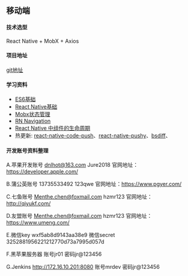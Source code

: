 ## 移动端

#### 技术选型
React Native + MobX + Axios

#### 项目地址
[git地址](http://git.mr.com/dev/crm_app_xiugou)

#### 学习资料

- [ES6基础](http://es6.ruanyifeng.com/)
- [React Native基础](https://reactnative.cn/docs/flatlist/)
- [Mobx状态管理](https://cn.mobx.js.org/)
- [RN Navigation](https://reactnavigation.org/)
- [React Native 中组件的生命周期](https://www.race604.com/react-native-component-lifecycle/)
- 热更新: [react-native-code-push](https://github.com/Microsoft/react-native-code-push)、[react-native-pushy](https://github.com/reactnativecn/react-native-pushy)、[bsdiff](http://www.daemonology.net/bsdiff/)、


#### 开发账号资料整理

A.苹果开发账号 dnlhot@163.com Jure2018   官网地址：https://developer.apple.com/

B.蒲公英账号 13735533492 123qwe 官网地址：https://www.pgyer.com/

C.七鱼账号 Menthe.chen@foxmail.com hzmr123 官网地址：http://qiyukf.com/

D.友盟账号 Menthe.chen@foxmail.com hzmr123 官网地址：https://www.umeng.com/

E.微信key wxf5ab8d9143aa38e9 微信secret 3252881956221212770d73a7995d057d

F.黑苹果服务器 账号jr01 密码jr@123456

G.Jenkins  http://172.16.10.201:8080 账号mrdev 密码jr@123456

